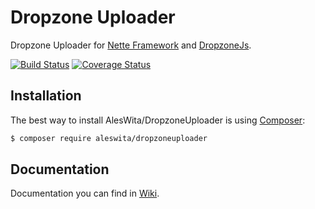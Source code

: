 # Dropzone Uploader
Dropzone Uploader for [Nette Framework](https://nette.org) and [DropzoneJs](http://www.dropzonejs.com).

[![Build Status](https://travis-ci.org/aleswita/DropzoneUploader.svg?branch=master)](https://travis-ci.org/aleswita/DropzoneUploader)
[![Coverage Status](https://coveralls.io/repos/github/aleswita/DropzoneUploader/badge.svg?branch=master)](https://coveralls.io/github/aleswita/DropzoneUploader?branch=master)

## Installation
The best way to install AlesWita/DropzoneUploader is using [Composer](http://getcomposer.org/):
```sh
$ composer require aleswita/dropzoneuploader
```


## Documentation
Documentation you can find in [Wiki](https://github.com/aleswita/DropzoneUploader/wiki).
